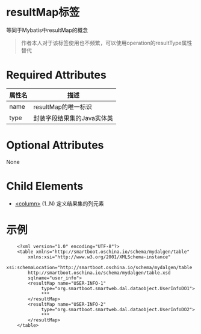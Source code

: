 # resultMap标签
等同于Mybatis中resultMap的概念
>作者本人对于该标签使用也不频繁，可以使用operation的resultType属性替代		

# Required Attributes
| 属性名 | 描述 |
|----|---|
| name|resultMap的唯一标识|
| type|封装字段结果集的Java实体类|

# Optional Attributes
None
# Child Elements
- [&lt;column&gt;](element-column.md) (1..N) 定义结果集的列元素

# 示例		

	    <?xml version="1.0" encoding="UTF-8"?>
	    <table xmlns="http://smartboot.oschina.io/schema/mydalgen/table" 
	    	xmlns:xsi="http://www.w3.org/2001/XMLSchema-instance" 
	    	xsi:schemaLocation="http://smartboot.oschina.io/schema/mydalgen/table 
	    	http://smartboot.oschina.io/schema/mydalgen/table.xsd
	    	sqlname="user_info">
			<resultMap name="USER-INFO-1"
			     type="org.smartboot.smartweb.dal.dataobject.UserInfoDO1">
			     ***
			</resultMap>
			<resultMap name="USER-INFO-2"
			     type="org.smartboot.smartweb.dal.dataobject.UserInfoDO2">
			     ***
			</resultMap>
	    </table>